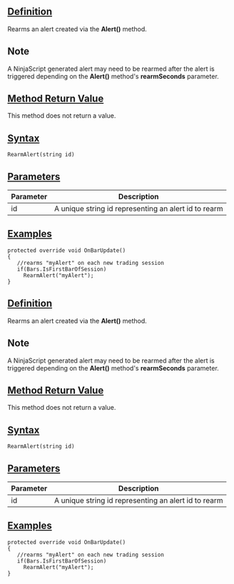 ## [Definition](https://developer.ninjatrader.com/docs/desktop/rearmalert\#definition)

Rearms an alert created via the **Alert()** method.

## Note

A NinjaScript generated alert may need to be rearmed after the alert is triggered depending on the **Alert()** method's **rearmSeconds** parameter.

## [Method Return Value](https://developer.ninjatrader.com/docs/desktop/rearmalert\#method-return-value)

This method does not return a value.

## [Syntax](https://developer.ninjatrader.com/docs/desktop/rearmalert\#syntax)

`RearmAlert(string id)`

## [Parameters](https://developer.ninjatrader.com/docs/desktop/rearmalert\#parameters)

| Parameter | Description |
| --- | --- |
| id | A unique string id representing an alert id to rearm |

## [Examples](https://developer.ninjatrader.com/docs/desktop/rearmalert\#examples)

```jsx-150469391 csharp
protected override void OnBarUpdate()
{
   //rearms "myAlert" on each new trading session
   if(Bars.IsFirstBarOfSession)
     RearmAlert("myAlert");
}

```

## [Definition](https://developer.ninjatrader.com/docs/desktop/rearmalert\#definition)

Rearms an alert created via the **Alert()** method.

## Note

A NinjaScript generated alert may need to be rearmed after the alert is triggered depending on the **Alert()** method's **rearmSeconds** parameter.

## [Method Return Value](https://developer.ninjatrader.com/docs/desktop/rearmalert\#method-return-value)

This method does not return a value.

## [Syntax](https://developer.ninjatrader.com/docs/desktop/rearmalert\#syntax)

`RearmAlert(string id)`

## [Parameters](https://developer.ninjatrader.com/docs/desktop/rearmalert\#parameters)

| Parameter | Description |
| --- | --- |
| id | A unique string id representing an alert id to rearm |

## [Examples](https://developer.ninjatrader.com/docs/desktop/rearmalert\#examples)

```jsx-150469391 csharp
protected override void OnBarUpdate()
{
   //rearms "myAlert" on each new trading session
   if(Bars.IsFirstBarOfSession)
     RearmAlert("myAlert");
}

```